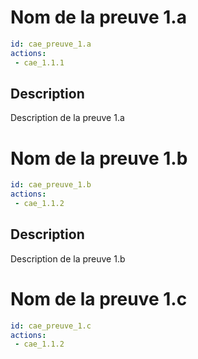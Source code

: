 # Nom de la preuve 1.a

```yaml
id: cae_preuve_1.a
actions: 
 - cae_1.1.1
```
## Description
Description de la preuve 1.a

# Nom de la preuve 1.b

```yaml
id: cae_preuve_1.b
actions:  
 - cae_1.1.2
```
## Description
Description de la preuve 1.b

# Nom de la preuve 1.c

```yaml
id: cae_preuve_1.c
actions:  
 - cae_1.1.2
```
